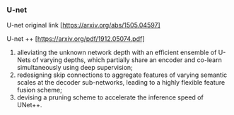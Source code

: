 


### U-net

U-net original link
[https://arxiv.org/abs/1505.04597]


U-net ++
[https://arxiv.org/pdf/1912.05074.pdf]
1. alleviating the unknown network depth with an efficient
ensemble of U-Nets of varying depths, which partially share
an encoder and co-learn simultaneously using deep supervision; 
2. redesigning skip connections to aggregate features of
varying semantic scales at the decoder sub-networks, leading
to a highly flexible feature fusion scheme; 
3. devising a pruning scheme to accelerate the inference speed of UNet++.
